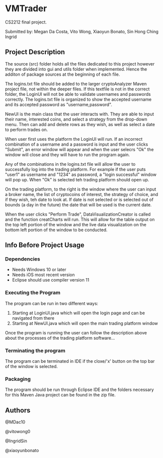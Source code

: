 # VMTrader
CS2212 final project.

Submitted by: Megan Da Costa, Vito Wong, Xiaoyun Bonato, Sin Hong Ching Ingrid

## Project Description
  The source (src) folder holds all the files dedicated to this project however they are divided into gui and utils folder when implemented.
Hence the additon of package sources at the beginning of each file. 

  The logins.txt file should be added to the larger cryptoAnalyzer Maven project file, not within the deeper files. If this textfile is not in the correct folder, the LoginUI will not be able to validate usernames and passwords correctly. The logins.txt file is organized to show the accepted username and its accepted password as "username,password".

  NewUI is the main class that the user interacts with. They are able to input their name, interested coins, and select a strategy from the drop-down menu. Then can add and delete rows as they wish, as well as select a date to perform trades on.

  When user first uses the platform the LoginUI will run. If an incorrect combination of a username and a password is input and the user clicks "Submit", an error window will appear and when the user selecrs "Ok" the window will close and they will have to run the program again.

  Any of the combinations in the logins.txt file will allow the user to successfully log into the trading platform. For example if the user puts "user1" as username and "1234" as password, a "login successful" window will pop up. When "Ok" is selected teh trading platform should open up.

  On the trading platform, to the right is the window where the user can input a broker name, the list of cryptocoins of interest, the strategy of choice, and if they wish, teh date to look at. If date is not selected or is selected out of bounds (a day in the future) the date that will be used is the current date.

  When the user clicks "Perform Trade", DataVisualizationCreator is called and the function creatCharts will run. This will allow for the table output on the top left portion of the window and the live data visualization on the bottom left portion of the window to be conducted.

## Info Before Project Usage
### Dependencies
- Needs Windows 10 or later
- Needs iOS most recent version
- Eclipse should use compiler version 11

### Executing the Program
The program can be run in two different ways:
 1. Starting at LoginUI.java which will open the login page and can be navigated from there
 2. Starting at NewUI.java which will open the main trading platform window

Once the program is running the user can follow the description above about the processes of the trading platform software...

### Terminating the program
The program can be terminated in IDE if the cloxe/'x' button on the top bar of the window is selected.

### Packaging
The program should be run through Eclipse IDE and the folders necessary for this Maven Java project can be found in the zip file.

## Authors
@MDac10

@vitowong0

@IngridSin

@xiaoyunbonato
